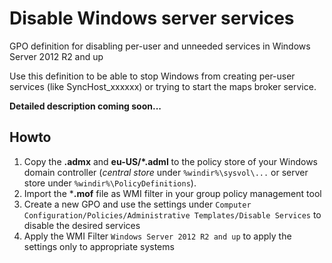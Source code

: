 # Disable Windows server services
GPO definition for disabling per-user and unneeded services in Windows Server 2012 R2 and up

Use this definition to be able to stop Windows from creating per-user services (like SyncHost_xxxxxx) or trying to start the maps broker service.

**Detailed description coming soon...**

## Howto
1. Copy the **.admx** and **eu-US/*.adml** to the policy store of your Windows domain controller (*central store* under `%windir%\sysvol\...` or server store under `%windir%\PolicyDefinitions`).
2. Import the ***.mof** file as WMI filter in your group policy management tool
3. Create a new GPO and use the settings under `Computer Configuration/Policies/Administrative Templates/Disable Services` to disable the desired services
4. Apply the WMI Filter `Windows Server 2012 R2 and up` to apply the settings only to appropriate systems
